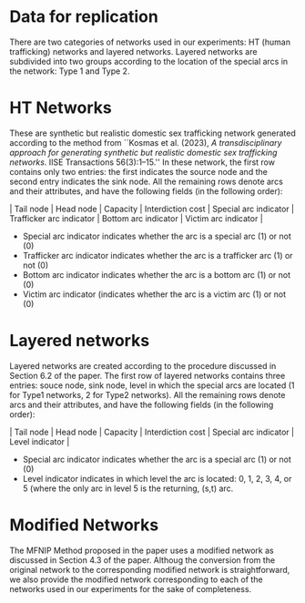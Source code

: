 # Data for replication

There are two categories of networks used in our experiments: HT (human trafficking) networks and layered networks. Layered networks are subdivided into two groups according to the location of the special arcs in the network: Type 1 and Type 2.

# HT Networks
These are synthetic but realistic domestic sex trafficking network generated according to the method from ``Kosmas et al. (2023), _A transdisciplinary approach for generating synthetic but realistic domestic sex trafficking networks_. IISE Transactions 56(3):1–15.'' In these network, the first row contains only two entries: the first indicates the source node and the second entry indicates the sink node. All the remaining rows denote arcs and their attributes, and have the following fields (in the following order):

| Tail node | Head node | Capacity | Interdiction cost | Special arc indicator | Trafficker arc indicator | Bottom arc indicator | Victim arc indicator |

 * Special arc indicator indicates whether the arc is a special arc (1) or not (0)
 * Trafficker arc indicator indicates whether the arc is a trafficker arc (1) or not (0)
 * Bottom arc indicator indicates whether the arc is a bottom arc (1) or not (0)
 * Victim arc indicator (indicates whether the arc is a victim arc (1) or not (0)

# Layered networks
Layered networks are created according to the procedure discussed in Section 6.2 of the paper. The first row of layered networks contains three entries: souce node, sink node, level in which the special arcs are located (1 for Type1 networks, 2 for Type2 networks). All the remaining rows denote arcs and their attributes, and have the following fields (in the following order):

| Tail node | Head node | Capacity | Interdiction cost | Special arc indicator | Level indicator |

 * Special arc indicator indicates whether the arc is a special arc (1) or not (0)
 * Level indicator indicates in which level the arc is located: 0, 1, 2, 3, 4, or 5 (where the only arc in level 5 is the returning, (s,t) arc.

# Modified Networks
The MFNIP Method proposed in the paper uses a modified network as discussed in Section 4.3 of the paper. Althoug the conversion from the original network to the corresponding modified network is straightforward, we also provide the modified network corresponding to each of the networks used in our experiments for the sake of completeness.
